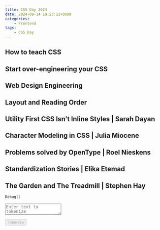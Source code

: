 ```yaml
---
title: CSS Day 2024
date: 2024-09-14 19:23:11+0000
categories:
    - Frontend
tags:
    - CSS Day
---
```


<script defer src="/youtube.js" type="module"></script>
<script defer src="/webgl.js" type="module"></script>


## How to teach CSS

<youtube-player video-id="ZPTVr2pS0XE"></youtube-player>

## Start over-engineering your CSS

<youtube-player video-id="k_3pRxdv-cI"></youtube-player>

## Web Design Engineering

<youtube-player video-id="su6WA0kUUJE"></youtube-player>

## Layout and Reading Order

<youtube-player video-id="X6azWrtHS-k"></youtube-player>

## Utility First CSS Isn’t Inline Styles | Sarah Dayan

<youtube-player video-id="g6wtyg3O4Fo"></youtube-player>

## Character Modeling in CSS | Julia Miocene

<youtube-player video-id="l9It4DraRm0"></youtube-player>

## Problems solved by OpenType | Roel Nieskens
<youtube-player video-id="TreBK-EyACQ"></youtube-player>

## Standardization Stories | Elika Etemad

<youtube-player video-id="krh_nb9PdVk"></youtube-player>

## The Garden and The Treadmill | Stephen Hay

<youtube-player video-id="qckCVuMxBts"></youtube-player>


<!-- <canvas-2d width="800" height="600">
    <line-2d x1="100" y1="100" x2="700" y2="500" color="#000000" width="5"></line-2d>
    <rect-2d x="50" y="50" width="200" height="100" color="#FF0000"></rect-2d>
    <circle-2d cx="400" cy="300" radius="50" color="#0000FF"></circle-2d>
</canvas-2d> -->


```cpp
Debug()
```

<textarea id="input" placeholder="Enter text to tokenize"></textarea>
<button id="tokenize" disabled>Tokenize</button>
<div id="output"></div>

<script>
    const inputEl = document.getElementById('input');
    const outputEl = document.getElementById('output');
    const tokenizeBtn = document.getElementById('tokenize');

    let wasmModule;

    WebAssembly.instantiateStreaming(fetch("/tokenizer.wasm"), {})
        .then(result => {
            wasmModule = result.instance.exports;
            if (typeof wasmModule.tokenize !== 'function') {
                throw new Error('tokenize function not found in WebAssembly module');
            }
            tokenizeBtn.disabled = false;
            console.log('WebAssembly module loaded successfully');
        })
        .catch(error => {
            console.error('Failed to load WebAssembly module:', error);
            outputEl.textContent = 'Error: Failed to load tokenizer';
        });

    tokenizeBtn.addEventListener('click', () => {
        if (!wasmModule) {
            outputEl.textContent = 'Error: WebAssembly module not loaded';
            return;
        }

        try {
            const input = inputEl.value;
            const tokenizedArray = wasmModule.tokenize(input);
            outputEl.textContent = `Tokenized sequence:\n${tokenizedArray.join(' ')}`;
        } catch (error) {
            console.error('Error during tokenization:', error);
            outputEl.textContent = 'Error: Tokenization failed';
        }
    });
</script>